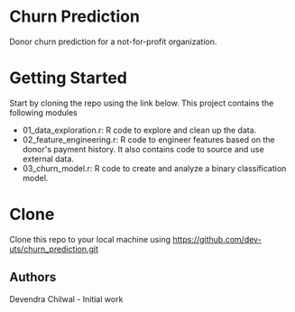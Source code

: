 # Churn Prediction
Donor churn prediction for a not-for-profit organization. 

# Getting Started
Start by cloning the repo using the link below. This project contains the following modules
- 01_data_exploration.r: R code to explore and clean up the data.
- 02_feature_engineering.r: R code to engineer features based on the donor's payment history. It also contains code to source and use external data.
- 03_churn_model.r: R code to create and analyze a binary classification model.

# Clone
Clone this repo to your local machine using https://github.com/dev-uts/churn_prediction.git

## Authors
Devendra Chilwal - Initial work
